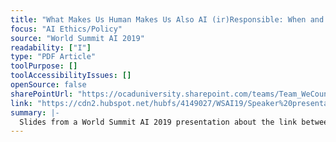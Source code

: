 ```yaml
---
title: "What Makes Us Human Makes Us Also AI (ir)Responsible: When and How to Inject Your AI with R?"
focus: "AI Ethics/Policy"
source: "World Summit AI 2019"
readability: ["I"]
type: "PDF Article"
toolPurpose: []
toolAccessibilityIssues: []
openSource: false
sharePointUrl: "https://ocaduniversity.sharepoint.com/teams/Team_WeCount/Shared%20Documents/Resources%20and%20Tools/Literature%20(curated)/What%20Makes%20Us%20Human%20Makes%20Us%20Also%20AI%20(ir)Responsible.pdf"
link: "https://cdn2.hubspot.net/hubfs/4149027/WSAI19/Speaker%20presentations/Monett_WorldSummitAI_2019%201515.pdf"
summary: |-
  Slides from a World Summit AI 2019 presentation about the link between human and AI irresponsibility and the resources available to help make developers and their algorithms more responsible.
---
```



